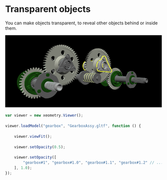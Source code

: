 # Transparent objects

You can make objects transparent, to reveal other objects behind or inside them.

[![](assets/outlining.png)](http://xeolabs.com/xeometry/examples/#effects_outlining)

````javascript
var viewer = new xeometry.Viewer();

viewer.loadModel("gearbox", "GearboxAssy.gltf", function () {

    viewer.viewFit();

    viewer.setOpacity(0.5);

    viewer.setOpacity([
        "gearbox#1", "gearbox#1.0", "gearbox#1.1", "gearbox#1.2" // ...
    ], 1.0);
});
````